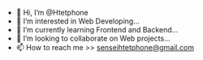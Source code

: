 - 👋 Hi, I’m @Htetphone
- 👀 I’m interested in Web Developing...
- 🌱 I’m currently learning Frontend and Backend...
- 💞️ I’m looking to collaborate on Web projects...
- 📫 How to reach me >> senseihtetphone@gmail.com

<!---
Htetphone/Htetphone is a ✨ special ✨ repository because its `README.md` (this file) appears on your GitHub profile.
You can click the Preview link to take a look at your changes.
--->
